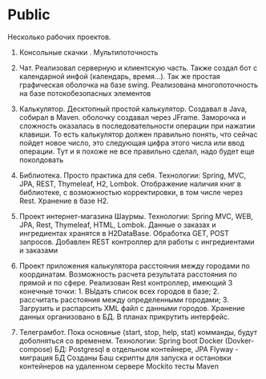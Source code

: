 # Public

Несколько рабочих проектов.

1. Консольные скачки . Мультипоточность

2. Чат. Реализовал серверную и клиентскую часть. Также создал бот с календарной инфой (календарь, время...). Так же простая графическая оболочка на базе        swing. Реализована многопоточность на базе потокобезопасных элементов

3. Калькулятор. Десктопный простой калькулятор. Создавал в Java, собирал в Maven. оболочку создавал через JFrame. Заморочка и сложность оказалась в              последовательности операции при нажатии клавиши. То есть калькулятор должен правильно понять, что сейчас пойдет новое число, это следующая цифра этого        числа    или ввод операции. Тут и я похоже не все правильно сделал, надо будет еще поколдовать
   
4. Библиотека. Просто практика для себя. Технологии: Spring, MVC, JPA, REST, Thymeleaf, H2, Lombok. 
   Отображение наличия книг в библиотеке, с возможностью корректировки, в том числе через Rest. Хранение в базе H2.

5. Проект интернет-магазина Шаурмы. Технологии: Spring MVC, WEB, JPA, Rest, Thymeleaf, HTML, Lombok.
   Данные о заказах и ингредиентах хранятся в H2DataBase.
   Обработка GET, POST запросов.
   Добавлен REST контроллер для работы с ингредиентами и заказами

6. Проект приложения калькулятора расстояния между городами по координатам. Возможность расчета результата расстояния по прямой и по сфере.
   Реализован Rest контроллер, имеющий 3 конечные точки: 1. ВЫдать список всех городов в базе; 2. рассчитать расстояния между определенными городами; 3.            Загрузить и распарсить XML файл с данными городов.
   Хранение данных организовано в БД. 
   В планах прикрутить интерфейс.
7. Телеграмбот. Пока основные (start, stop, help, stat) комманды, будут доболняться со временем. Технологии:
   Spring boot
   Docker (Dovker-compose)
   БД: Postgresql в отдельном контейнере, JPA
   Flyway - миграция БД
   Созданы Баш скрипты для запуска и остановки контейнеров на удаленном сервере
   Mockito тесты 
   Maven
   
